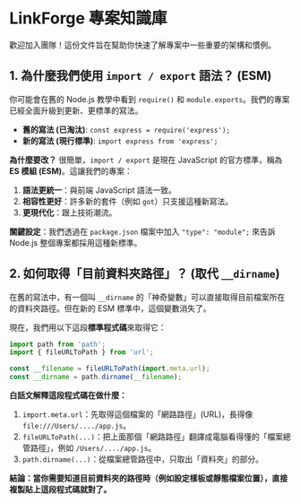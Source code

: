 # LinkForge 專案知識庫

歡迎加入團隊！這份文件旨在幫助你快速了解專案中一些重要的架構和慣例。

## 1. 為什麼我們使用 `import / export` 語法？ (ESM)

你可能會在舊的 Node.js 教學中看到 `require()` 和 `module.exports`。我們的專案已經全面升級到更新、更標準的寫法。

*   **舊的寫法 (已淘汰)**: `const express = require('express');`
*   **新的寫法 (現行標準)**: `import express from 'express';`

**為什麼要改？**
很簡單，`import / export` 是現在 JavaScript 的官方標準，稱為 **ES 模組 (ESM)**。這讓我們的專案：
1.  **語法更統一**：與前端 JavaScript 語法一致。
2.  **相容性更好**：許多新的套件（例如 `got`）只支援這種新寫法。
3.  **更現代化**：跟上技術潮流。

**關鍵設定**：我們透過在 `package.json` 檔案中加入 `"type": "module";` 來告訴 Node.js 整個專案都採用這種新標準。

## 2. 如何取得「目前資料夾路徑」？ (取代 `__dirname`)

在舊的寫法中，有一個叫 `__dirname` 的「神奇變數」可以直接取得目前檔案所在的資料夾路徑。但在新的 ESM 標準中，這個變數消失了。

現在，我們用以下這段**標準程式碼**來取得它：

```javascript
import path from 'path';
import { fileURLToPath } from 'url';

const __filename = fileURLToPath(import.meta.url);
const __dirname = path.dirname(__filename);
```

**白話文解釋這段程式碼在做什麼：**

1.  `import.meta.url`：先取得這個檔案的「網路路徑」(URL)，長得像 `file:///Users/..../app.js`。
2.  `fileURLToPath(...)`：把上面那個「網路路徑」翻譯成電腦看得懂的「檔案總管路徑」，例如 `/Users/..../app.js`。
3.  `path.dirname(...)`：從檔案總管路徑中，只取出「資料夾」的部分。

**結論：當你需要知道目前資料夾的路徑時（例如設定樣板或靜態檔案位置），直接複製貼上這段程式碼就對了。**

